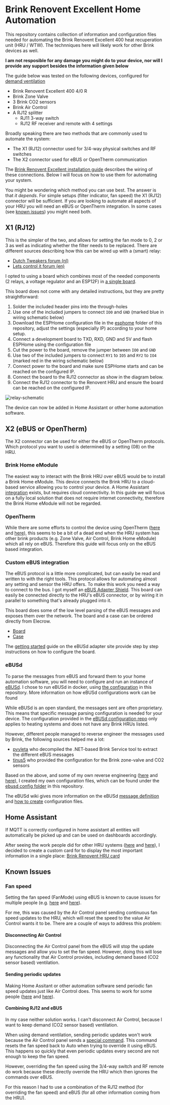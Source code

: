 # Brink Renovent Excellent Home Automation
This repository contains collection of information and configuration files needed for automating the Brink Renovent Excellent 400 heat recuperation unit (HRU / WTW).
The technniques here will likely work for other Brink devices as well.

**I am not resposible for any damage you might do to your device, nor will I provide any support besides the information given below**

The guide below was tested on the following devices, configured for [demand ventilation](manuals/demand-controlled-ventilation-installation-instructions.pdf)
- Brink Renovent Excellent 400 4/0 R
- Brink Zone Valve
- 3 Brink CO2 sensors
- Brink Air Control
- A RJ12 splitter
  - RJ11 3-way switch
  - RJ12 RF receiver and remote with 4 settings

Broadly speaking there are two methods that are commonly used to automate the system:
- The X1 (RJ12) connector used for 3/4-way physical switches and RF switches
- The X2 connector used for eBUS or OpenTherm communication

The [Brink Renovent Excellent installation guide](manuals/installation-manual-300-400.pdf) describes the wiring of these connections. Below I will focus on how to use them for automating your system.

You might be wondering which method you can use best. The answer is that *it depends*. For simple setups (filter indicator, fan speed) the X1 (RJ12) connector will be sufficient. If you are looking to automate all aspects of your HRU you will need an eBUS or OpenTherm integration.
In some cases (see [known issues](#known-issues)) you might need both.

## X1 (RJ12)
This is the simpler of the two, and allows for setting the fan mode to 0, 2 or 3 as well as indicating whether the filter needs to be replaced.
There are different sources describing how this can be wired up with a (smart) relay:
- [Dutch Tweakers forum (nl)](https://gathering.tweakers.net/forum/list_messages/1979992)
- [Lets control it forum (en)](https://www.letscontrolit.com/forum/viewtopic.php?t=5702#p49500)

I opted to using a board which combines most of the needed components (2 relays, a voltage regulator and an ESP12F) in [a single board](https://devices.esphome.io/devices/ESP-12F-Relay-X2).

This board does not come with any detailed instructions, but they are pretty straightforward:
1. Solder the included header pins into the through-holes
2. Use one of the included jumpers to connect `IO0` and `GND` (marked blue in wiring schematic below)
3. Download the ESPHome configuration file in the [esphome](esphome) folder of this repository, adjust the settings (especially IP) according to your home setup.
3. Connect a development board to TXD, RXD, GND and 5V and flash ESPHome using the configuration file
4. Cut the power to the board, remove the jumper between `IO0` and `GND`
5. Use two of the included jumpers to connect `RY1` to `IO5` and `RY2` to `IO4` (marked red in the wiring schematic below)
6. Connect power to the board and make sure ESPHome starts and can be reached on the configured IP.
7. Connect the board to the RJ12 connector as show in the diagram below.
8. Connect the RJ12 connector to the Renovent HRU and ensure the board can be reached on the configured IP.

![relay-schematic](https://github.com/user-attachments/assets/c2d320b7-57b2-4e48-a281-bc0216596a2b)

The device can now be added in Home Assistant or other home automation software.

## X2 (eBUS or OpenTherm)
The X2 connector can be used for either the eBUS or OpenTherm protocols. Which protocol you want to used is determined by a setting (08) on the HRU.

### Brink Home eModule
The easiest way to interact with the Brink HRU over eBUS would be to install a Brink Home eModule. This device connects the Brink HRU to a cloud-based service allowing you to control your device. A Home Assistant [integration](https://github.com/samuolis/brink) exists, but requires cloud connectivity.
In this guide we will focus on a fully local solution that does not require internet connectivity, therefore the Brink Home eModule will not be regarded.

### OpenTherm
While there are some efforts to control the device using OpenTherm ([here](https://github.com/raf1000/brink_openhab) and [here](https://github.com/tijsverkoyen/Home-Assistant-BrinkRenoventHR)), this seems to be a bit of a dead end when the HRU system has other brink products (e.g. Zone Valve, Air Control, Brink Home eModule) which all rely on eBUS. Therefore this guide will focus only on the eBUS based integration.

### Custom eBUS integration
The eBUS protocol is a little more complicated, but can easily be read and written to with the right tools. This protocol allows for automating almost any setting and sensor the HRU offers.
To make this work you need a way to connect to the bus. I got myself an [eBUS Adapter Shield](https://adapter.ebusd.eu/v5/index.en.html). This board can easily be connected directly to the HRU's eBUS connector, or by wiring it in parallel to something that's already plugged into it.

This board does some of the low level parsing of the eBUS messages and exposes them over the network. 
The board and a case can be ordered directly from Elecrow.
- [Board](https://www.elecrow.com/ebus-adapter-shield-v5.html)
- [Case](https://www.elecrow.com/enclosure-for-ebus-adapter-shield-v5.html)

The [getting started](https://adapter.ebusd.eu/v5/steps.en.html) guide on the eBUSd adapter site provide step by step instructions on how to configure the board.

### eBUSd
To parse the messages from eBUS and forward them to your home automation software, you will need to configure and run an instance of [eBUSd](https://ebusd.eu/).  I chose to run eBUSd in docker, using [the configuration](ebusd/docker-compose.yaml) in this repository. More information on how eBUSd configurations work can be found

While eBUSd is an open standard, the messages sent are often proprietary. This means that specific message parsing configuration is needed for your device. The configuration provided in the [eBUSd configuration repo](https://github.com/john30/ebusd-configuration) only applies to heating systems and does not have any Brink HRUs listed.

However, different people managed to reverse engineer the messages used by Brink, the following sources helped me a lot:
- [pvyleta](https://github.com/pvyleta/ebusd-brink-hru) who decompiled the .NET-based Brink Service tool to extract the different eBUS messages
- [tinus5](https://gathering.tweakers.net/forum/list_message/63666318#63666318) who provided the configuration for the Brink zone-valve and CO2 sensors

Based on the above, and some of my own reverse engineering ([here](https://github.com/pvyleta/ebusd-brink-hru/issues/3#issuecomment-2212419678) and [here](https://github.com/pvyleta/ebusd-brink-hru/issues/5#issuecomment-2221160210)), I created my own configuration files, which can be found under the [ebusd config folder](ebusd/config) in this repository.

The eBUSd wiki gives more information on the eBUSd [message definition](https://github.com/john30/ebusd/wiki/4.1.-Message-definition) and [how to create](https://github.com/john30/ebusd/wiki/HowTos) configuration files.

## Home Assistant
If MQTT is correctly configured in home assistant all entities will automatically be picked up and can be used on dashboards accordingly. 

After seeing the work people did for other HRU systems ([here](https://github.com/mweimerskirch/lovelace-comfoair) and [here](https://github.com/mweimerskirch/lovelace-hacomfoairmqtt)), I decided to create a custom card for to display the most important information in a single place: [Brink Renovent HRU card](https://github.com/christiaanderidder/lovelace-brink-renovent-hru-card/)

## Known Issues

### Fan speed 
Setting the fan speed (FanMode) using eBUS is known to cause issues for multiple people (e.g. [here](https://github.com/dstrigl/ebusd-config-brink-renovent-excellent-300/issues/7) and [here](https://github.com/pvyleta/ebusd-brink-hru/issues/2)).

For me, this was caused by the Air Control panel sending continuous fan speed updates to the HRU, which will reset the speed to the value Air Control wants it to be. There are a couple of ways to address this problem:

#### Disconnecting Air Control
Disconnecting the Air Control panel from the eBUS will stop the update messages and allow you to set the fan speed. However, doing this will lose any functionality that Air Control provides, including demand based (CO2 sensor based) ventilation.

#### Sending periodic updates
Making Home Assitant or other automation software send periodic fan speed updates just like Air Control does. This seems to work for some people ([here](https://github.com/dstrigl/ebusd-config-brink-renovent-excellent-300/issues/7#issuecomment-1336465329) and [here](https://github.com/pvyleta/ebusd-brink-hru/issues/2#issuecomment-2135583648)).

#### Combining RJ12 and eBUS
In my case neither solution works.
I can't disconnect Air Control, because I want to keep demand (CO2 sensor based) ventilation.

When using demand ventilation, sending periodic updates won't work because the Air Control panel sends a [special command](https://github.com/christiaanderidder/brink-renovent-hru/blob/9aec5e7ed4ab0a13d1d2ccd2a620caf2364d0f61/ebusd/config/7c.Excellent400.csv#L32). This command resets the fan speed back to Auto when trying to override it using eBUS. This happens so quickly that even periodic updates every second are not enough to keep the fan speed.

However, overriding the fan speed using the 3/4-way switch and RF remote do work because these directly override the HRU which then ignores the commands over eBUS.

For this reason I had to use a combination of the RJ12 method (for overriding the fan speed) and eBUS (for all other information coming from the HRU).
